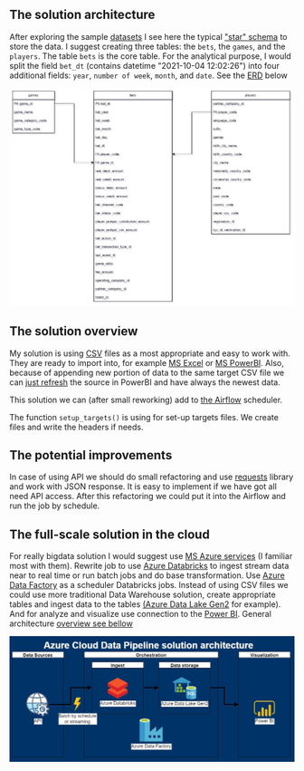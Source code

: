 ## The solution architecture

After exploring the sample [datasets](/data) I see here the typical ["star" schema](https://www.databricks.com/glossary/star-schema) to store the data. I suggest creating
three tables: the `bets`, the `games`, and the `players`. The table `bets` is the core table. For the analytical purpose,
I would split the field `bet_dt` (contains datetime "2021-10-04 12:02:26") into four additional fields: `year`,
`number of week`, `month`, and `date`. See the [ERD](https://drive.google.com/file/d/1AeRxW_Y7SpAYrOXgKZVxD02r718KF9as/view?usp=sharing) below


![ERD](/img/ERD.jpg "ERD")

## The solution overview

My solution is using [CSV](https://en.wikipedia.org/wiki/Comma-separated_values) files as a most appropriate and easy to work with. They are ready to import into, for example
 [MS Excel](https://support.microsoft.com/en-us/office/import-or-export-text-txt-or-csv-files-5250ac4c-663c-47ce-937b-339e391393ba#ID0EBBN=Newer_versions) or [MS PowerBI](https://powerbi.tips/2016/04/import-csv-file-to-power-bi/).
Also, because of appending new portion of data to the same target CSV file we can [just refresh](https://docs.microsoft.com/en-us/power-bi/connect-data/refresh-data)
the source in PowerBI and have always the newest data.  

This solution we can (after small reworking) add to [the Airflow](https://airflow.apache.org/docs/apache-airflow/1.10.1/index.html) scheduler.  

The function `setup_targets()` is using for set-up targets files. We create files and write the headers if needs.

## The potential improvements

In case of using API we should do small refactoring and use [requests](https://pypi.org/project/requests/) library and work with JSON response.
It is easy to implement if we have got all need API access. After this refactoring we could put it into the Airflow and
run the job by schedule.

## The full-scale solution in the cloud

For really bigdata solution I would suggest use [MS Azure services](https://docs.microsoft.com/en-us/azure/architecture/data-guide/relational-data/online-analytical-processing) (I familiar most with them). Rewrite job to use
[Azure Databricks](https://docs.microsoft.com/en-us/azure/architecture/reference-architectures/data/stream-processing-databricks) to ingest stream data near to real time or run batch jobs and do base transformation.
Use [Azure Data Factory](https://docs.microsoft.com/en-us/azure/architecture/example-scenario/data/hybrid-etl-with-adf) as a scheduler Databricks jobs. Instead of using CSV files we could use more traditional
Data Warehouse solution, create appropriate tables and ingest data to the tables [(Azure Data Lake Gen2](https://docs.microsoft.com/en-us/azure/architecture/solution-ideas/articles/enterprise-data-warehouse) for example).
And for analyze and visualize use connection to the [Power BI](https://docs.microsoft.com/en-us/azure/architecture/reference-architectures/data/enterprise-bi-adf).
General architecture [overview see bellow](https://drive.google.com/file/d/19whAMy-MhAsZWexaU0KlTlAcH-NaP-fG/view?usp=sharing)

![Azure](/img/Azure%20Data%20Solution.jpg "Azure Data Pipeline")